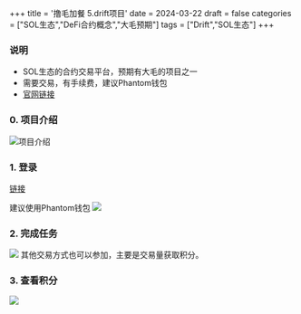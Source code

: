 +++
title = '撸毛加餐 5.drift项目'
date = 2024-03-22
draft = false
categories = ["SOL生态","DeFi合约概念","大毛预期"]
tags = ["Drift","SOL生态"]
+++


### 说明
- SOL生态的合约交易平台，预期有大毛的项目之一
- 需要交易，有手续费，建议Phantom钱包
- [官网链接](https://app.drift.trade/ref/banlou)

### 0. 项目介绍
![项目介绍](/airdrop/drift-rootdata.png)

### 1. 登录
[链接](https://app.drift.trade/ref/banlou)

建议使用Phantom钱包
![](/airdrop/drift-1.png)

### 2. 完成任务
![](/airdrop/drift-2.png)
其他交易方式也可以参加，主要是交易量获取积分。

### 3. 查看积分
![](/airdrop/drift-3.png)

